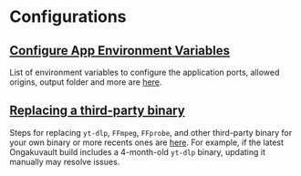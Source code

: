 # Configurations

## [Configure App Environment Variables](./environment-variables)
List of environment variables to configure the application ports, allowed origins, output folder and more are [here](./environment-variables).

## [Replacing a third-party binary](./replacing-third-party-binary)
Steps for replacing ``yt-dlp``, ``FFmpeg``, ``FFprobe``, and other third-party binary for your own binary or more recents ones are [here](./replacing-third-party-binary).
For example, if the latest Ongakuvault build includes a 4-month-old ``yt-dlp`` binary, updating it manually may resolve issues.